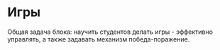 # Игры
Общая задача блока: научить студентов делать игры - эффективно управлять, а также задавать механизм победа-поражение. 


